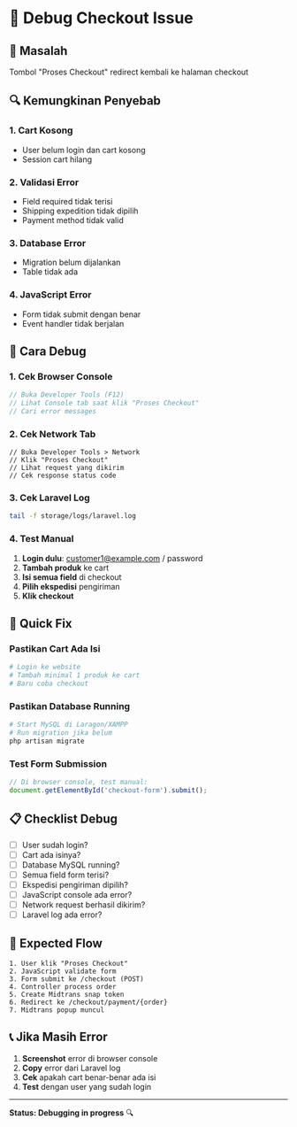 # 🔧 Debug Checkout Issue

## 🚨 Masalah
Tombol "Proses Checkout" redirect kembali ke halaman checkout

## 🔍 Kemungkinan Penyebab

### 1. Cart Kosong
- User belum login dan cart kosong
- Session cart hilang

### 2. Validasi Error
- Field required tidak terisi
- Shipping expedition tidak dipilih
- Payment method tidak valid

### 3. Database Error
- Migration belum dijalankan
- Table tidak ada

### 4. JavaScript Error
- Form tidak submit dengan benar
- Event handler tidak berjalan

## 🧪 Cara Debug

### 1. Cek Browser Console
```javascript
// Buka Developer Tools (F12)
// Lihat Console tab saat klik "Proses Checkout"
// Cari error messages
```

### 2. Cek Network Tab
```
// Buka Developer Tools > Network
// Klik "Proses Checkout"
// Lihat request yang dikirim
// Cek response status code
```

### 3. Cek Laravel Log
```bash
tail -f storage/logs/laravel.log
```

### 4. Test Manual
1. **Login dulu**: customer1@example.com / password
2. **Tambah produk** ke cart
3. **Isi semua field** di checkout
4. **Pilih ekspedisi** pengiriman
5. **Klik checkout**

## 🔧 Quick Fix

### Pastikan Cart Ada Isi
```bash
# Login ke website
# Tambah minimal 1 produk ke cart
# Baru coba checkout
```

### Pastikan Database Running
```bash
# Start MySQL di Laragon/XAMPP
# Run migration jika belum
php artisan migrate
```

### Test Form Submission
```javascript
// Di browser console, test manual:
document.getElementById('checkout-form').submit();
```

## 📋 Checklist Debug

- [ ] User sudah login?
- [ ] Cart ada isinya?
- [ ] Database MySQL running?
- [ ] Semua field form terisi?
- [ ] Ekspedisi pengiriman dipilih?
- [ ] JavaScript console ada error?
- [ ] Network request berhasil dikirim?
- [ ] Laravel log ada error?

## 🚀 Expected Flow

```
1. User klik "Proses Checkout"
2. JavaScript validate form
3. Form submit ke /checkout (POST)
4. Controller process order
5. Create Midtrans snap token
6. Redirect ke /checkout/payment/{order}
7. Midtrans popup muncul
```

## 📞 Jika Masih Error

1. **Screenshot** error di browser console
2. **Copy** error dari Laravel log
3. **Cek** apakah cart benar-benar ada isi
4. **Test** dengan user yang sudah login

---

**Status: Debugging in progress** 🔍